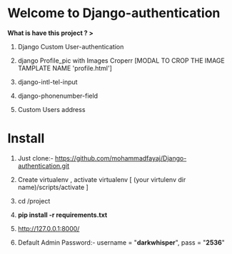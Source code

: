 # Welcome to Django-authentication

**What is have this project ? >**

1. Django Custom User-authentication

2. django Profile_pic with Images Croperr [MODAL TO CROP THE IMAGE TAMPLATE NAME 'profile.html']

3. django-intl-tel-input

4. django-phonenumber-field

5. Custom Users address

# Install

1. Just clone:- https://github.com/mohammadfayaj/Django-authentication.git

2. Create virtualenv , activate virtualenv [ (your virtulenv dir name)/scripts/activate ]

3. cd /project

4. **pip install -r requirements.txt**

5. http://127.0.0.1:8000/

6. Default Admin Password:- username = "**darkwhisper**", pass = "**2536**"
